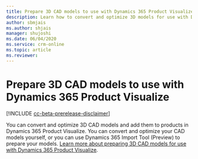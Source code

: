 ```yaml
---
title: Prepare 3D CAD models to use with Dynamics 365 Product Visualize
description: Learn how to convert and optimize 3D models for use with Dynamics 365 Product Visualize.
author: sbmjais
ms.author: shjais
manager: shujoshi
ms.date: 06/04/2020
ms.service: crm-online
ms.topic: article
ms.reviewer:
---
```


# Prepare 3D CAD models to use with Dynamics 365 Product Visualize

[!INCLUDE [cc-beta-prerelease-disclaimer](../includes/cc-beta-prerelease-disclaimer.md)]

You can convert and optimize 3D CAD models and add them to products in Dynamics 365 Product Visualize. You can convert and optimize your CAD models yourself, or you can use Dynamics 365 Import Tool (Preview) to prepare your models. [Learn more about preparing 3D CAD models for use with Dynamics 365 Product Visualize](../import-tool/product-visualize.md).
